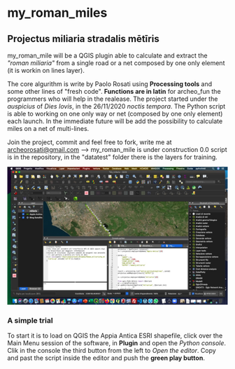 # my_roman_miles
## Projectus miliaria stradalis mētīris

my_roman_mile will be a QGIS plugin able to calculate and extract the *"roman miliaria"* from a single road or a net composed by one only element (it is workin on lines layer). 

The core algurithm is write by Paolo Rosati using **Processing tools** and some other lines of "fresh code". 
**Functions are in latin** for archeo_fun the programmers who will help in the realease. 
The project started under the *auspicius* of *Dies Iovis*, in the 26/11/2020 *noctis tempora*. The Python script is able to working on one only way or net (composed by one only element) each launch. 
In the immediate future will be add the possibility to calculate miles on a net of multi-lines.

Join the project, commit and feel free to fork, write me at archeorosati@gmail.com --> my_roman_mile is under construction 0.0 script is in the repository, in the "datatest" folder there is the layers for training.

![first launch](https://raw.githubusercontent.com/archeorosati/my_roman_miles/main/Schermata%202020-11-27%20alle%2009.08.39.jpg)

### A simple trial
To start it is to load on QGIS the Appia Antica ESRI shapefile, click over the Main Menu session of the software, in **Plugin** and open the *Python console*. Clik in the console the third button from the left to *Open the editor*. Copy and past the script inside the editor and push the **green play button**.

